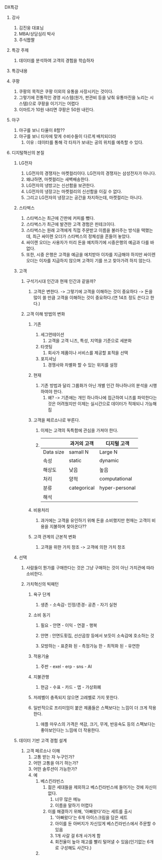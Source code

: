 DX특강

1. 강사

   1. 김진웅 대표님
   2. MBA/상담심리 박사
   3. 주식짭짤

2. 특강 주제

   1. 데이터를 분석하여  고객의 경험을 학습하자

3.  특강내용

   1. 쿠팡

      1. 쿠팡의 목적은 쿠팡 이외의 유통을 사장시키는 것이다.
      2. 그렇기에 전통적인 경영 시스템(원가, 판관비 등을 낮춰 유통마진을 노리는 시스템)으로 쿠팡을 이기기는 어렵다
      3. 이마트가 10원 내리면 쿠팡은 50원 내린다.

   2. 야구

      1. 야구를 보니 타율이 8할??
      2. 야구를 보니 타자에 맞게 수비수들이 다르게 배치되더라
         1. 이유 : 데이터를 통해 각 타자가 보내는 공의 위치를 예측할 수 있다.

   3. 디지털혁신의 본질

      1. LG전자

         1. LG전자의 경쟁자는 마켓컬리이다. LG전자의 경쟁자는 삼성전자가 아니다.
         2. 왜냐하면, 마켓컬리는 새벽배송한다.
         3. LG전자의 냉방고는 신선함을 보관한다.
         4. LG전자의 냉장고는 마켓컬리의 신선함을 이길 수 없다.
         5. 그리고 LG전자의 냉장고는 공간을 차지하는데, 마켓컬리는 아니다.

      2. 스타벅스

         1. 스타벅스는 최근에 간판에 커피를 뺐다.
         2. 스타벅스가 최근에 발견한 고객 경험은 핀테크이다.
         3. 스타벅스는 원래 고객에게 직접 주문받고 이름을 불러주는 방식을 택했는데, 최근 싸이렌 오더가 스타벅스의 정체성을 흔들어 놓았다.
         4. 싸이렌 오더는 사용자가 미리 돈을 예치하기에 시중은행의 예금과 다를 바 없다.
         5. 또한, 시중 은행은 고객을 예금을 에치받아 이자를 지금해야 하지만 싸이렌 오더는 이자를 지급하지 않으며 고객이 기를 쓰고 찾아가려 하지 않는다.

      3. 고객

         1. 구석기시대 인간과 현재 인간과 같을까?

            1. 고객은 변한다. -> 그렇기에 고객을 이해하는 것이 중요하다 -> 돈을 많이 쓸 만큼 고객을 이해하는 것이 중요하다.(연 14조 정도 쓴다고 한다.)

         2. 고객 이해 방법의 변화

            1. 기존

               1. 세그먼테이션
                  1. 고객을 고객 니즈, 특성, 지역을 기준으로 세분화
               2. 타겟팅
                  1. 회사가 제품이나 서비스를 제공할 표적을 선택
               3. 포지셔닝
                  1. 경쟁사와 차별화 할 수 있는 위치를 설정

            2. 현재

               1. 기존 방법과 달리 그룹화가 아닌 개별 인간 하나하나의 분석을 시행하여야 한다.
                  1. 왜? -> 기존에는 개인 하나하나에 접근하여 니즈를 파악한다는 것은 어려웠지만 이제는 실시간으로 데이터가 적재되니 가능해짐

            3. 고객을 페르소나로 부른다.

               1. 이제는 고객의 독특함에 관심을 가져야 한다.

               2. |           | 과거의 고객 | 디지털 고객    |
                  | --------- | ----------- | -------------- |
                  | Data size | samall N    | Large N        |
                  | 속성      | static      | dynamic        |
                  | 해상도    | 낮음        | 높음           |
                  | 처리      | 양적        | computational  |
                  | 분류      | categorical | hyper-personal |
                  | 해석      |             |                |

            4. 비용처리

               1. 과거에는 고객을 유인하기 위해 돈을 소비했지만 현재는 고객이 비용을 지불하며 찾아온다??

            5. 고객 관계의 근본적 변화

               1. 고객을 위한 가치 창조 -> 고객에 의한 가치 창조

      4. 선택

         1. 사람들이 뭔가를 구매한다는 것은 그냥 구매하는 것이 아닌 가치관에 따라 소비한다.

         2. 가치혁신의 빅패턴

            1. 욕구 단계

               1. 생존 - 소속감- 인정/존경- 공존 - 자기 실현

            2. 소비 동기

               1. 필요 - 안면 - 이익 - 연결 - 행복
               2. 안면 : 안면도횟집, 선산곱창 등에서 보듯이 소속감에 호소하는 것

               1. 모방하는 - 표준화 된 - 측정가능 한 - 최적화 된 - 유연한

            3. 적용기술

               1. 주판 -  exel - erp - sns - AI

            4. 지불관행

               1. 현금 - 수표 - 카드 - 앱 - 가상화폐

            5. 저레벨이 충족되지 않으면 고레벨로 가지 못한다.

            6. 일반적으로 프리미엄이 붙은 제품들은 스펙보다는 느낌이 더 크게 작용한다.

               1. 애플 마우스의 가격은 색감, 크기, 무게, 반응속도 등의 스펙보다는 좋아보인다는 느낌에 더 작용한다.

      5. 데이터 기반 고객 경험 설계

         1. 고객 페르소나 이해
            1. 고통 받는 자 누구인가?
            2. 어떤 고통을 야기 하는가?
            3. 어떤 솔루션이 가능한가?
            4. 예
               1. 베스킨라빈스
                  1. 젊은 세대들을 제외하고 베스킨라빈스에 들어가는 것에 자신이 없다.
                     1. 너무 많은 메뉴
                     2. 이름을 말하기 어렵다
                  2. 이를 해결하기 위해, '아빠왔다'라는 세트를 출시
                     1. '아빠왔다'는 6개 아이스크림을 담은 세트
                     2. 아이를 둔 아버지가 자신있게 베스킨라빈스에서 주문할 수 있음
                     3. 1개 사갈 걸 6개 사가게 함
                     4. 회전율이 높아 재고를 빨리 털어낼 수 있음(인기없는 6개로 구성해도 사간다.)
               2. 